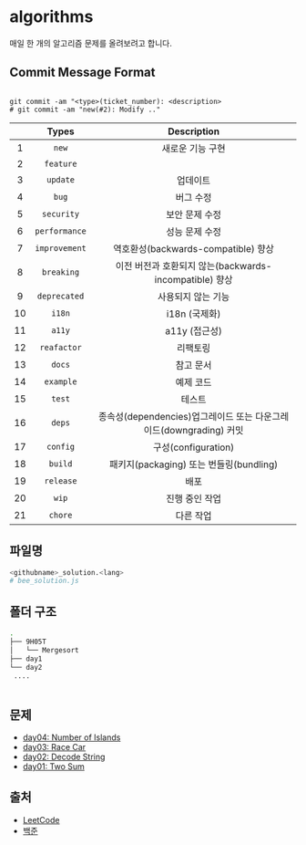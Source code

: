 # algorithms

매일 한 개의 알고리즘 문제를 올려보려고 합니다.

## Commit Message Format

```

git commit -am "<type>(ticket_number): <description>
# git commit -am "new(#2): Modify .."

```
|    |     Types     |                             Description                            |
|:--:|:-------------:|:------------------------------------------------------------------:|
|  1 |     `new`     | 새로운 기능 구현                                                   |
|  2 |   `feature`   |                                                                    |
|  3 |    `update`   | 업데이트                                                           |
|  4 |     `bug`     | 버그 수정                                                          |
|  5 |   `security`  | 보안 문제 수정                                                     |
|  6 | `performance` | 성능 문제 수정                                                     |
|  7 | `improvement` | 역호환성(backwards-compatible) 향상                                |
|  8 |   `breaking`  | 이전 버전과 호환되지 않는(backwards-incompatible) 향상             |
|  9 |  `deprecated` | 사용되지 않는 기능                                                 |
| 10 |     `i18n`    | i18n (국제화)                                                      |
| 11 |     `a11y`    | a11y (접근성)                                                      |
| 12 |  `reafactor`  | 리팩토링                                                           |
| 13 |     `docs`    | 참고 문서                                                          |
| 14 |   `example`   | 예제 코드                                                          |
| 15 |     `test`    | 테스트                                                             |
| 16 |     `deps`    | 종속성(dependencies)업그레이드 또는 다운그레이드(downgrading) 커밋 |
| 17 |    `config`   | 구성(configuration)                                                |
| 18 |    `build`    | 패키지(packaging) 또는 번들링(bundling)                            |
| 19 |   `release`   | 배포                                                               |
| 20 |     `wip`     | 진행 중인 작업                                                     |
| 21 |    `chore`    | 다른 작업                                                          |

## 파일명

```bash
<githubname>_solution.<lang>
# bee_solution.js
```


## 폴더 구조

```bash
.
├── 9H05T
│   └── Mergesort
├── day1
└── day2
 ....
 
```

## 문제

- [day04: Number of Islands](https://github.com/gather-around-and-code/algorithms/issues/4)
- [day03: Race Car](https://github.com/gather-around-and-code/algorithms/issues/3)
- [day02: Decode String](https://github.com/gather-around-and-code/algorithms/issues/1)
- [day01: Two Sum](https://github.com/gather-around-and-code/algorithms/issues/2)


## 출처
- [LeetCode](https://leetcode.com/)
- [백준](https://www.acmicpc.net/)
